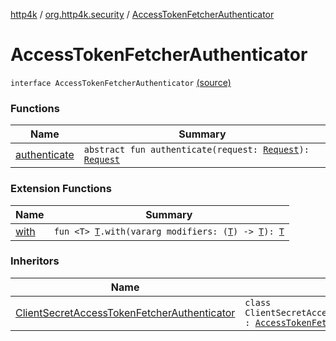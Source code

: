 [http4k](../../index.md) / [org.http4k.security](../index.md) / [AccessTokenFetcherAuthenticator](./index.md)

# AccessTokenFetcherAuthenticator

`interface AccessTokenFetcherAuthenticator` [(source)](https://github.com/http4k/http4k/blob/master/http4k-security-oauth/src/main/kotlin/org/http4k/security/AccessTokenFetcherAuthenticator.kt#L6)

### Functions

| Name | Summary |
|---|---|
| [authenticate](authenticate.md) | `abstract fun authenticate(request: `[`Request`](../../org.http4k.core/-request/index.md)`): `[`Request`](../../org.http4k.core/-request/index.md) |

### Extension Functions

| Name | Summary |
|---|---|
| [with](../../org.http4k.core/with.md) | `fun <T> `[`T`](../../org.http4k.core/with.md#T)`.with(vararg modifiers: (`[`T`](../../org.http4k.core/with.md#T)`) -> `[`T`](../../org.http4k.core/with.md#T)`): `[`T`](../../org.http4k.core/with.md#T) |

### Inheritors

| Name | Summary |
|---|---|
| [ClientSecretAccessTokenFetcherAuthenticator](../-client-secret-access-token-fetcher-authenticator/index.md) | `class ClientSecretAccessTokenFetcherAuthenticator : `[`AccessTokenFetcherAuthenticator`](./index.md) |
